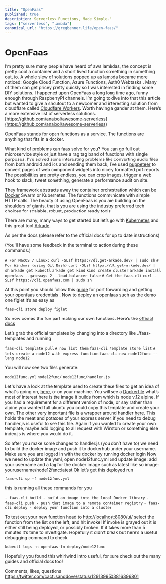 ```yaml
---
title: "OpenFaas"
published: true
description: Serverless Functions, Made Simple."
tags: ["serverless", "lambda"]
canonical_url: "https://gregbenner.life/open-faas/"
---
```


# OpenFaas

I’m pretty sure many people have heard of aws lambdas, the concept is pretty cool a container and a short lived function something in something out, io. A whole slew of solutions popped up as lambda became more noticed: Google Cloud Function, Azure Functions, Auth0 Webtasks . Many of them can get pricey pretty quickly so I was interested in finding some DIY solutions. I happened upon OpenFaas a long long time ago, funny enough through RaspberryPI channels. I’m going to dive into that this article but wanted to give a shoutout to a newcomer and interesting solution from cloudflare called [Cloudflare Workers](https://www.cloudflareworkers.com/). Worth having a gander at them. Here’s a more extensive list of serverless solutions. [https://github.com/anaibol/awesome-serverless](https://github.com/anaibol/awesome-serverless)

OpenFaas stands for open functions as a service. The functions are anything that fits in a docker.

What kind of problems can faas solve for you? You can go full out microservice style or just have a rag tag band of functions with single purposes. I’ve solved some interesting problems like converting audio files from both android and ios and sending them back, I’ve used [puppeteer](https://github.com/puppeteer/puppeteer) to convert pages of web component widgets into nicely formatted pdf reports. The possibilities are pretty endless, you can crop images, trigger a web hook to slack, tweet something, generate a performance audit on site.

They framework abstracts away the container orchestration which can be [Docker](https://www.docker.com/) Swarm or Kubernetes. The functions communicate with simple HTTP calls. The beauty of using OpenFaas is you are building on the shoulders of giants, that is you are using the industry preferred tech choices for scalable, robust, production ready tools.

There are many, many ways to get started but let’s go with [Kubernetes](https://kubernetes.io/) and this great tool [Arkade](https://docs.openfaas.com/deployment/kubernetes/#a-deploy-with-arkade-fastest-option).

As per the docs (please refer to the official docs for up to date instructions)

(You'll have some feedback in the terminal to action during these commands.)

`# For MacOS / Linux:`
`curl -SLsf https://dl.get-arkade.dev/ | sudo sh`
`# For Windows (using Git Bash)`
`curl -SLsf https://dl.get-arkade.dev/ | sh`
`arkade get kubectl`
`arkade get kind`
`kind create cluster`
`arkade install openfaas --gateways 2 --load-balancer false`
`# Get the faas-cli`
`curl -SLsf https://cli.openfaas.com | sudo sh`

At this point you should follow this [guide](https://itnext.io/kubernetes-apps-the-easy-way-f06d9e5cad3c) for port forwarding and getting your openfaas credentials . Now to deploy an openfaas such as the demo one figlet it’s as easy as

`faas-cli store deploy figlet`

So now comes the fun part making our own functions. Here’s the [official docs](https://docs.openfaas.com/cli/templates/)

Let’s grab the official templates by changing into a directory like ./faas-templates and running

`faas-cli template pull`
`# now list them`
`faas-cli template store list`
`# lets create a node12 with express function`
`faas-cli new node12func --lang node12`

You will now see two files generate:

`node12func.yml`
`node12func/`
`node12func/handler.js`

Let's have a look at the template used to create these files to get an idea of what's going on, [here](https://github.com/openfaas/templates/tree/master/template/node12), or on your machine. You will see a [Dockerfile](https://github.com/openfaas/templates/blob/master/template/node12/Dockerfile) what’s most of interest here is the image it builds from which is node v.12 alpine. If you had a requirement for a different version of node, or say rather than alpine you wanted full ubuntu you could copy this template and create your own. The other very important file is a wrapper around handler [here](https://github.com/openfaas/templates/blob/master/template/node12/index.js). This holds the meat and potatoes of your express server, if you need to debug handler.js is useful to see this file. Again if you wanted to create your own template, maybe add logging to all request with Winston or something else index.js is where you would do it.

So after you make some changes to handler.js (you don’t have to) we need to build the docker image and push it to dockerhub under your username. Make sure you are logged in with the docker by running docker login Now we need to update the yaml, open node12func.yml and update image: add your username and a tag for the docker image such as latest like so image: yourusername/node12func:latest Ok let’s get this deployed run

`faas-cli up -f node12func.yml`

this is running all these commands for you

`- faas-cli build - build an image into the local Docker library`
`- faas-cli push - push that image to a remote container registry`
`- faas-cli deploy - deploy your function into a cluster`

To test out your new function head to [http://localhost:8080/ui/](http://localhost:8080/ui/) select the function from the list on the left, and hit invoke! If invoke is grayed out it is either still being deployed, or possibly broken. If it takes more than 5 minutes it’s time to investigate. Hopefully it didn’t break but here’s a useful debugging command to check

`kubectl logs -n openfaas-fn deploy/node12func`

Hopefully you found this whirlwind intro useful, for sure check out the many guides and official docs too!

Comments, likes, questions https://twitter.com/cactusanddove/status/1291399503816396801

